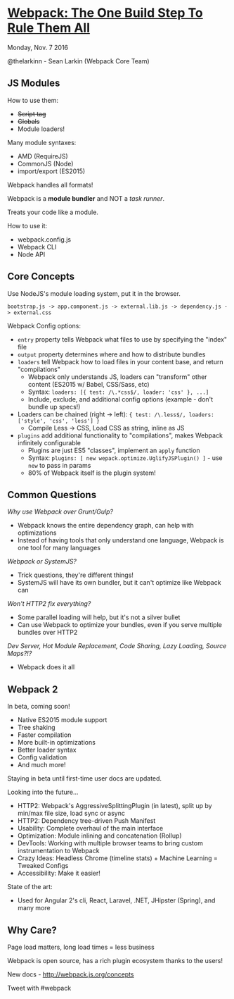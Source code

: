 # [Webpack: The One Build Step To Rule Them All](https://qconsf.com/sf2016/presentation/webpack-one-build-step-rule-them-all)

Monday, Nov. 7 2016

@thelarkinn - Sean Larkin (Webpack Core Team)

## JS Modules

How to use them:
* ~~Script tag~~
* ~~Globals~~
* Module loaders!

Many module syntaxes:
* AMD (RequireJS)
* CommonJS (Node)
* import/export (ES2015)

Webpack handles all formats!

Webpack is a __module bundler__ and NOT a _task runner_.

Treats your code like a module.

How to use it:
* webpack.config.js
* Webpack CLI
* Node API

## Core Concepts

Use NodeJS's module loading system, put it in the browser.

```
bootstrap.js -> app.component.js -> external.lib.js -> dependency.js -> external.css
```

Webpack Config options:
* `entry` property tells Webpack what files to use by specifying the "index" file
* `output` property determines where and how to distribute bundles
* `loaders` tell Webpack how to load files in your content base, and return "compilations"
  * Webpack only understands JS, loaders can "transform" other content (ES2015 w/ Babel, CSS/Sass, etc)
  * Syntax: `loaders: [{ test: /\.*css$/, loader: 'css' }, ...]`
  * Include, exclude, and additional config options (example - don't bundle up specs!)
* Loaders can be chained (right -> left): `{ test: /\.less$/, loaders: ['style', 'css', 'less'] }`
  * Compile Less -> CSS, Load CSS as string, inline as JS
* `plugins` add additional functionality to "compilations", makes Webpack infinitely configurable
  * Plugins are just ES5 "classes", implement an `apply` function
  * Syntax: `plugins: [ new wepack.optimize.UglifyJSPlugin() ]` - use `new` to pass in params
  * 80% of Webpack itself is the plugin system!

## Common Questions

_Why use Webpack over Grunt/Gulp?_
* Webpack knows the entire dependency graph, can help with optimizations
* Instead of having tools that only understand one language, Webpack is one tool for many languages

_Webpack or SystemJS?_
* Trick questions, they're different things!
* SystemJS will have its own bundler, but it can't optimize like Webpack can

_Won't HTTP2 fix everything?_
* Some parallel loading will help, but it's not a silver bullet
* Can use Webpack to optimize your bundles, even if you serve multiple bundles over HTTP2

_Dev Server, Hot Module Replacement, Code Sharing, Lazy Loading, Source Maps?!?_
* Webpack does it all

## Webpack 2

In beta, coming soon!
* Native ES2015 module support
* Tree shaking
* Faster compilation
* More built-in optimizations
* Better loader syntax
* Config validation
* And much more!

Staying in beta until first-time user docs are updated.

Looking into the future...
* HTTP2: Webpack's AggressiveSplittingPlugin (in latest), split up by min/max file size, load sync or async
* HTTP2: Dependency tree-driven Push Manifest
* Usability: Complete overhaul of the main interface
* Optimization: Module inlining and concatenation (Rollup)
* DevTools: Working with multiple browser teams to bring custom instrumentation to Webpack
* Crazy Ideas: Headless Chrome (timeline stats) + Machine Learning = Tweaked Configs
* Accessibility: Make it easier!

State of the art:
* Used for Angular 2's cli, React, Laravel, .NET, JHipster (Spring), and many more

## Why Care?

Page load matters, long load times = less business

Webpack is open source, has a rich plugin ecosystem thanks to the users!

New docs - http://webpack.js.org/concepts

Tweet with #webpack
